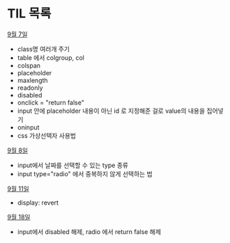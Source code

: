 # TIL 목록

[9월 7일](https://github.com/juwalove7/TIL/blob/main/2023%EB%85%84/9%EC%9B%94/9%EC%9B%947%EC%9D%BC.md)

- class명 여러개 주기
- table 에서 colgroup, col
- colspan
- placeholder
- maxlength
- readonly
- disabled
- onclick = "return false"
- input 안에 placeholder 내용이 아닌 id 로 지정해준 걸로 value의 내용을 집어넣기
- oninput
- css 가상선택자 사용법

[9월 8일](https://github.com/juwalove7/TIL/blob/main/2023%EB%85%84/9%EC%9B%94/9%EC%9B%948%EC%9D%BC.md)

- input에서 날짜를 선택할 수 있는 type 종류
- input type="radio" 에서 중복하지 않게 선택하는 법

[9월 11일](https://github.com/juwalove7/TIL/blob/main/2023%EB%85%84/9%EC%9B%94/9%EC%9B%9411%EC%9D%BC.md)

- display: revert

[9월 18일](https://github.com/juwalove7/TIL/blob/main/2023%EB%85%84/9%EC%9B%94/9%EC%9B%9418%EC%9D%BC.md)

- input에서 disabled 해제, radio 에서 return false 해제
